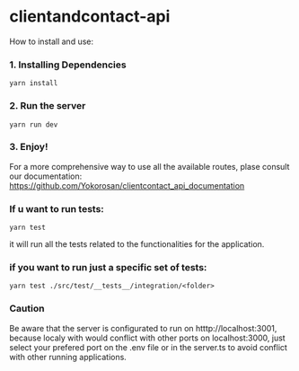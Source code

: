 # clientandcontact-api

How to install and use:

### 1. Installing Dependencies

```
yarn install
```

### 2. Run the server

```
yarn run dev
```

### 3. Enjoy!

For a more comprehensive way to use all the available routes, plase consult our documentation: https://github.com/Yokorosan/clientcontact_api_documentation

### If u want to run tests:

```
yarn test
```

it will run all the tests related to the functionalities for the application.

### if you want to run just a specific set of tests:

```
yarn test ./src/test/__tests__/integration/<folder>
```

### Caution

Be aware that the server is configurated to run on htttp://localhost:3001, because localy with would conflict with other ports on localhost:3000, just select your prefered port on the .env file or in the server.ts to avoid conflict with other running applications.
